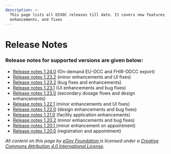 ```yaml
---
description: >-
  This page lists all DIVOC releases till date. It covers new features,
  enhancements, and fixes
---
```


# Release Notes

### Release notes for supported versions are given below:&#x20;

* [Release notes 1.24.0](https://github.com/egovernments/DIVOC/releases/tag/1.24.0-generic) (On-demand EU-DCC and FHIR-DDCC export)
* [Release notes 1.23.2](https://github.com/egovernments/DIVOC/releases/tag/1.23.3-generic) (minor enhancements and UI fixes)
* [Release notes 1.23.2](https://github.com/egovernments/DIVOC/releases/tag/1.23.2-generic) (bug fixes and enhancements)&#x20;
* [Release notes 1.23.1](https://github.com/egovernments/DIVOC/releases/tag/1.23.1-generic) (UI enhancements and bug fixes)
* [Release notes 1.23.0](https://github.com/egovernments/DIVOC/releases/tag/1.23.0-generic) (secondary dosage flows and design enhancements)
* [Release notes 1.22.1](https://github.com/egovernments/DIVOC/releases/tag/1.22.1-generic) (minor enhancements and UI fixes)
* [Release notes 1.22.0](https://github.com/egovernments/DIVOC/releases/tag/1.22.0-generic) (design enhancements and bug fixes)
* [Release notes 1.21.0](https://github.com/egovernments/DIVOC/releases/tag/1.21.0-generic) (facility application enhancements)
* [Release notes 1.20.2](https://github.com/egovernments/DIVOC/releases/tag/1.20.2-generic) (minor enhancements and bug fixes)
* [Release notes 1.20.1 ](https://github.com/egovernments/DIVOC/releases/tag/1.20.1-generic)(minor enhancement on appointment)
* [Release notes 1.20.0](https://github.com/egovernments/DIVOC/releases/tag/1.20.0-generic) (registration and appointment)



_All content on this page by_ [_eGov Foundation_ ](https://egov.org.in)_is licensed under a_ [_Creative Commons Attribution 4.0 International License_](http://creativecommons.org/licenses/by/4.0/)_._
